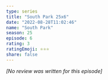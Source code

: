 ```yaml
---
type: series
title: "South Park 25x6"
date: "2022-08-28T11:02:46"
name: "South Park"
season: 25
episode: 6
rating: 3
ratingEmoji: ⭐️⭐️⭐️
share: false
---
```


_[No review was written for this episode]_

